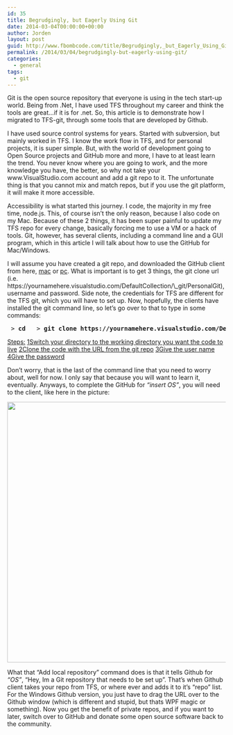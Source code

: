 ```yaml
---
id: 35
title: Begrudgingly, but Eagerly Using Git
date: 2014-03-04T00:00:00+00:00
author: Jorden
layout: post
guid: http://www.fbombcode.com/title/Begrudgingly,_but_Eagerly_Using_Git
permalink: /2014/03/04/begrudgingly-but-eagerly-using-git/
categories:
  - general
tags:
  - git
---
```

 <p> Git is the open source repository that everyone is using in the tech start-up world. Being from .Net, I have used TFS throughout my career and think the tools are great&#8230;if it is for .net. So, this article is to demonstrate how I migrated to TFS-git, through some tools that are developed by Github. </p> <p> I have used source control systems for years. Started with subversion, but mainly worked in TFS. I know the work flow in TFS, and for personal projects, it is super simple. But, with the world of development going to Open Source projects and GitHub more and more, I have to at least learn the trend. You never know where you are going to work, and the more knowledge you have, the better, so why not take your www.VisualStudio.com account and add a git repo to it. The unfortunate thing is that you cannot mix and match repos, but if you use the git platform, it will make it more accessible. </p> <p> Accessibility is what started this journey. I code, the majority in my free time, node.js. This, of course isn&#8217;t the only reason, because I also code on my Mac. Because of these 2 things, it has been super painful to update my TFS repo for every change, basically forcing me to use a VM or a hack of tools. Git, however, has several clients, including a command line and a GUI program, which in this article I will talk about how to use the GitHub for Mac/Windows. </p> <p> I will assume you have created a git repo, and downloaded the GitHub client from here, <a href="http://mac.github.com/">mac</a> or <a href="http://windows.github.com/">pc</a>. What is important is to get 3 things, the git clone url (i.e. https://yournamehere.visualstudio.com/DefaultCollection/\_git/PersonalGit), username and password. Side note, the credentials for TFS are different for the TFS git, which you will have to set up. Now, hopefully, the clients have installed the git command line, so let&#8217;s go over to that to type in some commands: </p> <pre class="formatCode"> > <strong>cd <your location> </strong> > <strong>git clone https://yournamehere.visualstudio.com/DefaultCollection/\_git/PersonalGit</strong> > Cloning into 'PersonalGit'... > Username for 'https://yournamehere.visualstudio.com': <strong>yourusername</strong> > Password for 'https://yourusernamehere@yournamehere.visualstudio.com': <strong>yourpassword</strong> </pre> <div class="list-group"> <a href="#" class="list-group-item active">Steps:</a> <a href="#" class="list-group-item"><span class="badge">1</span>Switch your directory to the working directory you want the code to live</a> <a href="#" class="list-group-item"><span class="badge">2</span>Clone the code with the URL from the git repo</a> <a href="#" class="list-group-item"><span class="badge">3</span>Give the user name</a> <a href="#" class="list-group-item"><span class="badge">4</span>Give the password</a> </div> <p> Don&#8217;t worry, that is the last of the command line that you need to worry about, well for now. I only say that because you will want to learn it, eventually. Anyways, to complete the GitHub for <em>&#8220;insert OS&#8221;</em>, you will need to the client, like here in the picture: </p> <img src="/img/GitHubMac.png" style="height:600px" /> <p> What that &#8220;Add local repository&#8221; command does is that it tells Github for <em>&#8220;OS&#8221;</em>, &#8220;Hey, Im a Git repository that needs to be set up&#8221;. That&#8217;s when Github client takes your repo from TFS, or where ever and adds it to it&#8217;s &#8220;repo&#8221; list. For the Windows Github version, you just have to drag the URL over to the Github window (which is different and stupid, but thats WPF magic or something). Now you get the benefit of private repos, and if you want to later, switch over to GitHub and donate some open source software back to the community. </p>